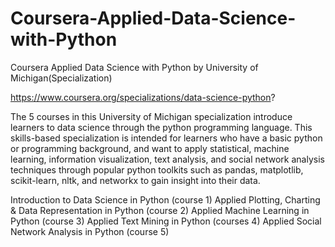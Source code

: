 # Coursera-Applied-Data-Science-with-Python
Coursera Applied Data Science with Python by University of Michigan(Specialization)

https://www.coursera.org/specializations/data-science-python?

The 5 courses in this University of Michigan specialization introduce learners to data science through the python programming language. This skills-based specialization is intended for learners who have a basic python or programming background, and want to apply statistical, machine learning, information visualization, text analysis, and social network analysis techniques through popular python toolkits such as pandas, matplotlib, scikit-learn, nltk, and networkx to gain insight into their data.

Introduction to Data Science in Python (course 1)
Applied Plotting, Charting & Data Representation in Python (course 2)
Applied Machine Learning in Python (course 3)
Applied Text Mining in Python (courses 4)
Applied Social Network Analysis in Python (course 5) 
